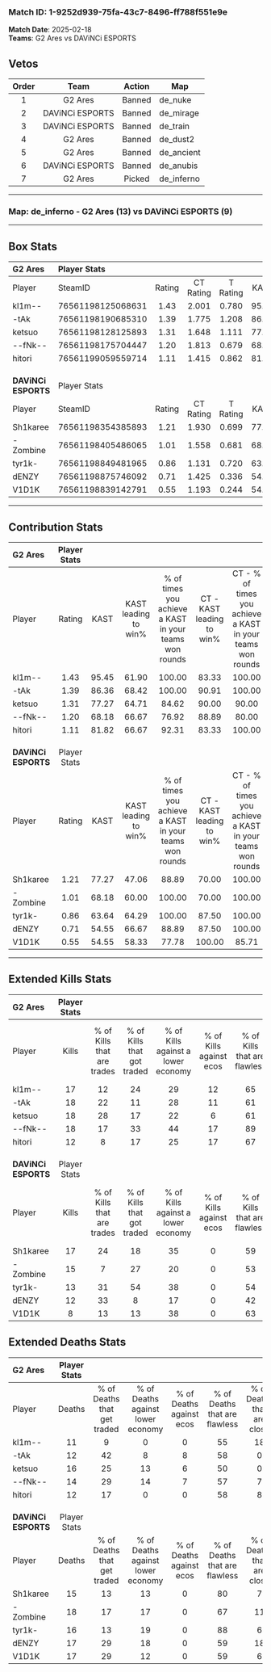 ### Match ID: 1-9252d939-75fa-43c7-8496-ff788f551e9e  
**Match Date**: 2025-02-18  
**Teams**: G2 Ares vs DAViNCi ESPORTS  

## Vetos  

| Order | Team | Action | Map |
| :---: | :--: | :----: | --- |
| 1 | G2 Ares | Banned | de_nuke |
| 2 | DAViNCi ESPORTS | Banned | de_mirage |
| 3 | DAViNCi ESPORTS | Banned | de_train |
| 4 | G2 Ares | Banned | de_dust2 |
| 5 | G2 Ares | Banned | de_ancient |
| 6 | DAViNCi ESPORTS | Banned | de_anubis |
| 7 | G2 Ares | Picked | de_inferno |

---  

### **Map**: de_inferno - G2 Ares (13) vs DAViNCi ESPORTS (9)  
---  

## Box Stats  

| **G2 Ares**         | Player Stats      |        |           |          |       |      |       |         |        |      |     |
| :- | :- | :-: | :-: | :-: | :-: | :-: | :-: | :-: | :-: | :-: | :-: |
| Player              | SteamID           | Rating | CT Rating | T Rating | KAST  | ADR  | Kills | Assists | Deaths | K/D  | HS% |
| kl1m--              | 76561198125068631 |  1.43  |   2.001   |  0.780   | 95.45 | 74.4 |  17   |    8    |   11   | 1.55 | 29  |
| -tAk                | 76561198190685310 |  1.39  |   1.775   |  1.208   | 86.36 | 79.2 |  18   |    7    |   12   | 1.50 | 61  |
| ketsuo              | 76561198128125893 |  1.31  |   1.648   |  1.111   | 77.27 | 98.6 |  18   |   10    |   16   | 1.13 | 44  |
| --fNk--             | 76561198175704447 |  1.20  |   1.813   |  0.679   | 68.18 | 76.5 |  18   |    6    |   14   | 1.29 | 44  |
| hitori              | 76561199059559714 |  1.11  |   1.415   |  0.862   | 81.82 | 73.1 |  12   |    9    |   12   | 1.00 | 41  |
|                     |                   |        |           |          |       |      |       |         |        |      |     |
|                     |                   |        |           |          |       |      |       |         |        |      |     |
|                     |                   |        |           |          |       |      |       |         |        |      |     |
| **DAViNCi ESPORTS** | Player Stats      |        |           |          |       |      |       |         |        |      |     |
| Player              | SteamID           | Rating | CT Rating | T Rating | KAST  | ADR  | Kills | Assists | Deaths | K/D  | HS% |
| Sh1karee            | 76561198354385893 |  1.21  |   1.930   |  0.699   | 77.27 | 80.6 |  17   |    4    |   15   | 1.13 | 47  |
| -Zombine            | 76561198405486065 |  1.01  |   1.558   |  0.681   | 68.18 | 87.8 |  15   |    3    |   18   | 0.83 | 66  |
| tyr1k-              | 76561198849481965 |  0.86  |   1.131   |  0.720   | 63.64 | 60.3 |  13   |    3    |   16   | 0.81 | 46  |
| dENZY               | 76561198875746092 |  0.71  |   1.425   |  0.336   | 54.55 | 56.5 |  12   |    2    |   17   | 0.71 | 58  |
| V1D1K               | 76561198839142791 |  0.55  |   1.193   |  0.244   | 54.55 | 55.7 |   8   |    3    |   17   | 0.47 | 25  |
---  

## Contribution Stats  

| **G2 Ares**         | Player Stats |       |                      |                                                        |                           |                                                             |                          |                                                            |
| :- | :-: | :-: | :-: | :-: | :-: | :-: | :-: | :-: |
| Player              |    Rating    | KAST  | KAST leading to win% | % of times you achieve a KAST in your teams won rounds | CT - KAST leading to win% | CT - % of times you achieve a KAST in your teams won rounds | T - KAST leading to win% | T - % of times you achieve a KAST in your teams won rounds |
| kl1m--              |     1.43     | 95.45 |        61.90         |                         100.00                         |           83.33           |                           100.00                            |          33.33           |                           100.00                           |
| -tAk                |     1.39     | 86.36 |        68.42         |                         100.00                         |           90.91           |                           100.00                            |          37.50           |                           100.00                           |
| ketsuo              |     1.31     | 77.27 |        64.71         |                         84.62                          |           90.00           |                            90.00                            |          28.57           |                           66.67                            |
| --fNk--             |     1.20     | 68.18 |        66.67         |                         76.92                          |           88.89           |                            80.00                            |          33.33           |                           66.67                            |
| hitori              |     1.11     | 81.82 |        66.67         |                         92.31                          |           83.33           |                           100.00                            |          33.33           |                           66.67                            |
|                     |              |       |                      |                                                        |                           |                                                             |                          |                                                            |
|                     |              |       |                      |                                                        |                           |                                                             |                          |                                                            |
|                     |              |       |                      |                                                        |                           |                                                             |                          |                                                            |
| **DAViNCi ESPORTS** | Player Stats |       |                      |                                                        |                           |                                                             |                          |                                                            |
| Player              |    Rating    | KAST  | KAST leading to win% | % of times you achieve a KAST in your teams won rounds | CT - KAST leading to win% | CT - % of times you achieve a KAST in your teams won rounds | T - KAST leading to win% | T - % of times you achieve a KAST in your teams won rounds |
| Sh1karee            |     1.21     | 77.27 |        47.06         |                         88.89                          |           70.00           |                           100.00                            |          14.29           |                           50.00                            |
| -Zombine            |     1.01     | 68.18 |        60.00         |                         100.00                         |           70.00           |                           100.00                            |          40.00           |                           100.00                           |
| tyr1k-              |     0.86     | 63.64 |        64.29         |                         100.00                         |           87.50           |                           100.00                            |          33.33           |                           100.00                           |
| dENZY               |     0.71     | 54.55 |        66.67         |                         88.89                          |           87.50           |                           100.00                            |          25.00           |                           50.00                            |
| V1D1K               |     0.55     | 54.55 |        58.33         |                         77.78                          |          100.00           |                            85.71                            |          16.67           |                           50.00                            |
---  

## Extended Kills Stats  

| **G2 Ares**         | Player Stats |                            |                            |                                    |                         |                              |                                 |                                       |                    |           |
| :- | :-: | :-: | :-: | :-: | :-: | :-: | :-: | :-: | :-: | :-: |
| Player              |    Kills     | % of Kills that are trades | % of Kills that got traded | % of Kills against a lower economy | % of Kills against ecos | % of Kills that are flawless | % of Kills that are close duels | % of Kills that are assisted by flash | Pistol Round Kills | AWP Kills |
| kl1m--              |      17      |             12             |             24             |                 29                 |           12            |              65              |               12                |                   0                   |         2          |     5     |
| -tAk                |      18      |             22             |             11             |                 28                 |           11            |              61              |                6                |                   6                   |         0          |     0     |
| ketsuo              |      18      |             28             |             17             |                 22                 |            6            |              61              |               11                |                  17                   |         2          |     0     |
| --fNk--             |      18      |             17             |             33             |                 44                 |           17            |              89              |                6                |                   0                   |         2          |     0     |
| hitori              |      12      |             8              |             17             |                 25                 |           17            |              67              |               17                |                   0                   |         0          |     0     |
|                     |              |                            |                            |                                    |                         |                              |                                 |                                       |                    |           |
|                     |              |                            |                            |                                    |                         |                              |                                 |                                       |                    |           |
|                     |              |                            |                            |                                    |                         |                              |                                 |                                       |                    |           |
| **DAViNCi ESPORTS** | Player Stats |                            |                            |                                    |                         |                              |                                 |                                       |                    |           |
| Player              |    Kills     | % of Kills that are trades | % of Kills that got traded | % of Kills against a lower economy | % of Kills against ecos | % of Kills that are flawless | % of Kills that are close duels | % of Kills that are assisted by flash | Pistol Round Kills | AWP Kills |
| Sh1karee            |      17      |             24             |             18             |                 35                 |            0            |              59              |                6                |                   0                   |         2          |     6     |
| -Zombine            |      15      |             7              |             27             |                 20                 |            0            |              53              |                7                |                   0                   |         2          |     0     |
| tyr1k-              |      13      |             31             |             54             |                 38                 |            0            |              54              |                0                |                   0                   |         2          |     0     |
| dENZY               |      12      |             33             |             8              |                 17                 |            0            |              42              |                8                |                   0                   |         3          |     0     |
| V1D1K               |      8       |             13             |             13             |                 38                 |            0            |              63              |               13                |                   0                   |         1          |     0     |
## Extended Deaths Stats  

| **G2 Ares**         | Player Stats |                             |                                   |                          |                               |                            |                           |               |
| :- | :-: | :-: | :-: | :-: | :-: | :-: | :-: | :-: |
| Player              |    Deaths    | % of Deaths that get traded | % of Deaths against lower economy | % of Deaths against ecos | % of Deaths that are flawless | % of Deaths that are close | % of Deaths while blinded | Deaths to AWP |
| kl1m--              |      11      |              9              |                 0                 |            0             |              55               |             18             |             0             |       0       |
| -tAk                |      12      |             42              |                 8                 |            8             |              58               |             0              |             0             |       0       |
| ketsuo              |      16      |             25              |                13                 |            6             |              50               |             0              |             0             |       2       |
| --fNk--             |      14      |             29              |                14                 |            7             |              57               |             7              |             0             |       4       |
| hitori              |      12      |             17              |                 0                 |            0             |              58               |             8              |             0             |       0       |
|                     |              |                             |                                   |                          |                               |                            |                           |               |
|                     |              |                             |                                   |                          |                               |                            |                           |               |
|                     |              |                             |                                   |                          |                               |                            |                           |               |
| **DAViNCi ESPORTS** | Player Stats |                             |                                   |                          |                               |                            |                           |               |
| Player              |    Deaths    | % of Deaths that get traded | % of Deaths against lower economy | % of Deaths against ecos | % of Deaths that are flawless | % of Deaths that are close | % of Deaths while blinded | Deaths to AWP |
| Sh1karee            |      15      |             13              |                13                 |            0             |              80               |             7              |             0             |       1       |
| -Zombine            |      18      |             17              |                17                 |            0             |              67               |             11             |             6             |       2       |
| tyr1k-              |      16      |             13              |                19                 |            0             |              88               |             6              |             6             |       0       |
| dENZY               |      17      |             29              |                18                 |            0             |              59               |             18             |             6             |       1       |
| V1D1K               |      17      |             29              |                12                 |            0             |              59               |             6              |             6             |       1       |
